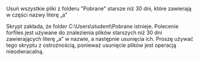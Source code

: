 Usuń wszystkie pliki z folderu "Pobrane" starsze niż 30 dni, które zawierają w części nazwy literę „a”

Skrypt zakłada, że folder C:\Users\student\Pobrane istnieje.
Polecenie forfiles jest używane do znalezienia plików starszych niż 30 dni zawierających literę „a” w nazwie, a następnie usunięcia ich.
Proszę używać tego skryptu z ostrożnością, ponieważ usunięcie plików jest operacją nieodwracalną.
